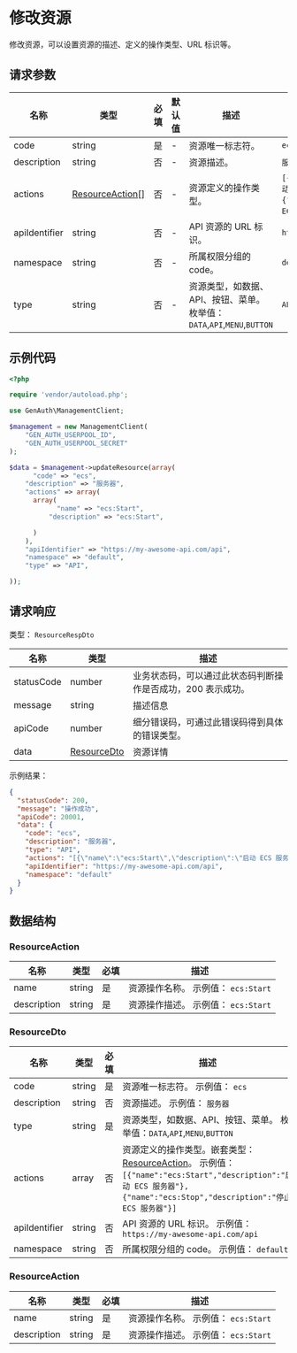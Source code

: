 # 修改资源

<!--
  警告⚠️：
  不要直接修改该文档，
  https://github.com/Authing/authing-docs-factory
  使用该项目进行生成
-->

<LastUpdated />

修改资源，可以设置资源的描述、定义的操作类型、URL 标识等。

## 请求参数

| 名称          | 类型                                           | 必填 | 默认值 | 描述                                                                     | 示例值                                                                                                       |
| ------------- | ---------------------------------------------- | ---- | ------ | ------------------------------------------------------------------------ | ------------------------------------------------------------------------------------------------------------ |
| code          | string                                         | 是   | -      | 资源唯一标志符。                                                         | `ecs`                                                                                                        |
| description   | string                                         | 否   | -      | 资源描述。                                                               | `服务器`                                                                                                     |
| actions       | <a href="#ResourceAction">ResourceAction[]</a> | 否   | -      | 资源定义的操作类型。                                                     | `[{"name":"ecs:Start","description":"启动 ECS 服务器"},{"name":"ecs:Stop","description":"停止 ECS 服务器"}]` |
| apiIdentifier | string                                         | 否   | -      | API 资源的 URL 标识。                                                    | `https://my-awesome-api.com/api`                                                                             |
| namespace     | string                                         | 否   | -      | 所属权限分组的 code。                                                    | `default`                                                                                                    |
| type          | string                                         | 否   | -      | 资源类型，如数据、API、按钮、菜单。 枚举值：`DATA`,`API`,`MENU`,`BUTTON` | `API`                                                                                                        |

## 示例代码

```php
<?php

require 'vendor/autoload.php';

use GenAuth\ManagementClient;

$management = new ManagementClient(
    "GEN_AUTH_USERPOOL_ID",
    "GEN_AUTH_USERPOOL_SECRET"
);

$data = $management->updateResource(array(
      "code" => "ecs",
    "description" => "服务器",
    "actions" => array(
      array(
            "name" => "ecs:Start",
          "description" => "ecs:Start",

      )
    ),
    "apiIdentifier" => "https://my-awesome-api.com/api",
    "namespace" => "default",
    "type" => "API",

));
```

## 请求响应

类型： `ResourceRespDto`

| 名称       | 类型                                   | 描述                                                         |
| ---------- | -------------------------------------- | ------------------------------------------------------------ |
| statusCode | number                                 | 业务状态码，可以通过此状态码判断操作是否成功，200 表示成功。 |
| message    | string                                 | 描述信息                                                     |
| apiCode    | number                                 | 细分错误码，可通过此错误码得到具体的错误类型。               |
| data       | <a href="#ResourceDto">ResourceDto</a> | 资源详情                                                     |

示例结果：

```json
{
  "statusCode": 200,
  "message": "操作成功",
  "apiCode": 20001,
  "data": {
    "code": "ecs",
    "description": "服务器",
    "type": "API",
    "actions": "[{\"name\":\"ecs:Start\",\"description\":\"启动 ECS 服务器\"},{\"name\":\"ecs:Stop\",\"description\":\"停止 ECS 服务器\"}]",
    "apiIdentifier": "https://my-awesome-api.com/api",
    "namespace": "default"
  }
}
```

## 数据结构

### <a id="ResourceAction"></a> ResourceAction

| 名称        | 类型   | 必填 | 描述                                |
| ----------- | ------ | ---- | ----------------------------------- |
| name        | string | 是   | 资源操作名称。 示例值： `ecs:Start` |
| description | string | 是   | 资源操作描述。 示例值： `ecs:Start` |

### <a id="ResourceDto"></a> ResourceDto

| 名称          | 类型   | 必填 | 描述                                                                                                                                                                                               |
| ------------- | ------ | ---- | -------------------------------------------------------------------------------------------------------------------------------------------------------------------------------------------------- |
| code          | string | 是   | 资源唯一标志符。 示例值： `ecs`                                                                                                                                                                    |
| description   | string | 否   | 资源描述。 示例值： `服务器`                                                                                                                                                                       |
| type          | string | 是   | 资源类型，如数据、API、按钮、菜单。 枚举值：`DATA`,`API`,`MENU`,`BUTTON`                                                                                                                           |
| actions       | array  | 否   | 资源定义的操作类型。嵌套类型：<a href="#ResourceAction">ResourceAction</a>。 示例值： `[{"name":"ecs:Start","description":"启动 ECS 服务器"},{"name":"ecs:Stop","description":"停止 ECS 服务器"}]` |
| apiIdentifier | string | 否   | API 资源的 URL 标识。 示例值： `https://my-awesome-api.com/api`                                                                                                                                    |
| namespace     | string | 否   | 所属权限分组的 code。 示例值： `default`                                                                                                                                                           |

### <a id="ResourceAction"></a> ResourceAction

| 名称        | 类型   | 必填 | 描述                                |
| ----------- | ------ | ---- | ----------------------------------- |
| name        | string | 是   | 资源操作名称。 示例值： `ecs:Start` |
| description | string | 是   | 资源操作描述。 示例值： `ecs:Start` |
